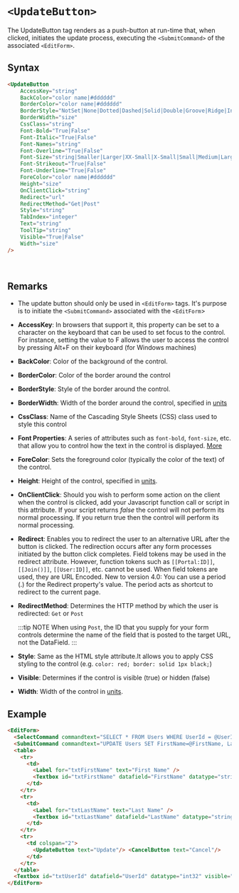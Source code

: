 # `<UpdateButton>`

The UpdateButton tag renders as a push-button at run-time that, when clicked, initiates the update process, executing the `<SubmitCommand>` of the associated `<EditForm>`.

## Syntax
```html
<UpdateButton 
    AccessKey="string"
    BackColor="color name|#dddddd"
    BorderColor="color name|#dddddd"
    BorderStyle="NotSet|None|Dotted|Dashed|Solid|Double|Groove|Ridge|Inset|Outset"
    BorderWidth="size"
    CssClass="string"
    Font-Bold="True|False"
    Font-Italic="True|False"
    Font-Names="string"
    Font-Overline="True|False"
    Font-Size="string|Smaller|Larger|XX-Small|X-Small|Small|Medium|Large|X-Large|XX-Large"
    Font-Strikeout="True|False"
    Font-Underline="True|False"
    ForeColor="color name|#dddddd"
    Height="size"
    OnClientClick="string"
    Redirect="url"
    RedirectMethod="Get|Post"
    Style="string"
    TabIndex="integer"
    Text="string"
    ToolTip="string"
    Visible="True|False"
    Width="size" 
/> 
```
 

## Remarks

*   The update button should only be used in `<EditForm>` tags. It's purpose is to initiate the `<SubmitCommand>` associated with the `<EditForm`>  

*   **AccessKey**: In browsers that support it, this property can be set to a character on the keyboard that can be used to set focus to the control. For instance, setting the value to F allows the user to access the control by pressing Alt+F on their keyboard (for Windows machines)  

*   **BackColor**: Color of the background of the control.  

*   **BorderColor**: Color of the border around the control  

*   **BorderStyle**: Style of the border around the control.  

*   **BorderWidth**: Width of the border around the control, specified in [units](../unit-types.md)

*   **CssClass**: Name of the Cascading Style Sheets (CSS) class used to style this control  

*   **Font Properties**: A series of attributes such as `font-bold`, `font-size`, etc. that allow you to control how the text in the control is displayed. [More](../font-properties.md)

*   **ForeColor**: Sets the foreground color (typically the color of the text) of the control.  

*   **Height**: Height of the control, specified in [units](../unit-types.md).  

*   **OnClientClick**: Should you wish to perform some action on the client when the control is clicked, add your Javascript function call or script in this attribute. If your script returns _false_ the control will not perform its normal processing. If you return true then the control will perform its normal processing.  

*   **Redirect**: Enables you to redirect the user to an alternative URL after the button is clicked. The redirection occurs after any form processes initiated by the button click completes. Field tokens may be used in the redirect attribute. However, function tokens such as `[[Portal:ID]]`, `[[Join()]]`, `[[User:ID]]`, etc. cannot be used. When field tokens are used, they are URL Encoded. New to version 4.0: You can use a period (.) for the Redirect property's value. The period acts as shortcut to redirect to the current page.  

*   **RedirectMethod**: Determines the HTTP method by which the user is redirected: `Get` or `Post`  
    
    :::tip NOTE
    When using `Post`, the ID that you supply for your form controls determine the name of the field that is posted to the target URL, not the DataField.
    :::

*   **Style**: Same as the HTML style attribute.It allows you to apply CSS styling to the control (e.g. `color: red; border: solid 1px black;`)  

*   **Visible**: Determines if the control is visible (true) or hidden (false)  

*   **Width**: Width of the control in [units](../unit-types.md).  



## Example
```html {19}
<EditForm>
  <SelectCommand commandtext="SELECT * FROM Users WHERE UserId = @UserId" />
  <SubmitCommand commandtext="UPDATE Users SET FirstName=@FirstName, LastName=@LastName WHERE UserId=@UserId" />
  <table>
    <tr>
      <td>
        <Label for="txtFirstName" text="First Name" /> 
        <Textbox id="txtFirstName" datafield="FirstName" datatype="string" />
      </td>
    </tr>
    <tr>
      <td>
        <Label for="txtLastName" text="Last Name" />
        <Textbox id="txtLastName" datafield="LastName" datatype="string" />
      </td>
    </tr>
    <tr>
      <td colspan="2">
        <UpdateButton text="Update"/> <CancelButton text="Cancel"/>
      </td>
    </tr>
  </table>
  <Textbox id="txtUserId" datafield="UserId" datatype="int32" visible="false" />
</EditForm>
```
